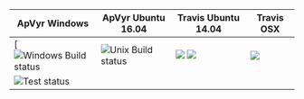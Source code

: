 | ApVyr Windows | ApVyr Ubuntu 16.04 | Travis Ubuntu 14.04| Travis OSX |
| ------------- | ------------- |------------- |------------- |
| [![Windows Build status](https://appveyor-matrix-badges.herokuapp.com/repos/dooglz/gpuvis-server/branch/master/1) | ![Unix Build status](https://appveyor-matrix-badges.herokuapp.com/repos/dooglz/gpuvis-server/branch/master/2) | [![](https://badges.herokuapp.com/travis/dooglz/gpuvis_server?env=CACHE_NAME=JOB1&label=clang-6)](https://travis-ci.org/dooglz/gpuvis_server) [![](https://badges.herokuapp.com/travis/dooglz/gpuvis_server?env=CACHE_NAME=JOB2&label=gcc-8)](https://travis-ci.org/dooglz/gpuvis_server)|[![](https://badges.herokuapp.com/travis/dooglz/gpuvis_server?env=CACHE_NAME=JOB0&label=osx)](https://travis-ci.org/dooglz/gpuvis_server) | 
| ![Test status](http://teststatusbadge.azurewebsites.net/api/status/dooglz/gpuvis-server) | | | |



